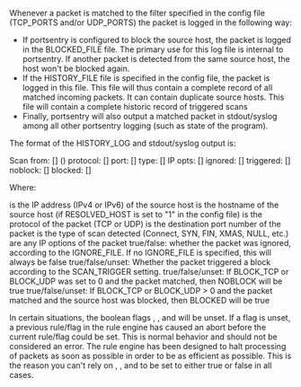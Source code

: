 Whenever a packet is matched to the filter specified in the config file (TCP_PORTS and/or UDP_PORTS) the packet is logged in the following way:

* If portsentry is configured to block the source host, the packet is logged in the BLOCKED_FILE file. The primary use for this log file is internal to portsentry. If another packet is detected from the same source host, the host won't be blocked again.
* If the HISTORY_FILE file is specified in the config file, the packet is logged in this file. This file will thus contain a complete record of all matched incoming packets. It can contain duplicate source hosts. This file will contain a complete historic record of triggered scans
* Finally, portsentry will also output a matched packet in stdout/syslog among all other portsentry logging (such as state of the program).

The format of the HISTORY_LOG and stdout/syslog output is:


Scan from: [<IP>] (<HOSTNAME>) protocol: [<PROTOCOL>] port: [<PORT>] type: [<SCAN TYPE>] IP opts: [<IP OPTIONS>] ignored: [<IGNORED>] triggered: [<TRIGGERED>] noblock: [<NOBLOCK>] blocked: [<BLOCKED>]

Where:

<IP>            is the IP address (IPv4 or IPv6) of the source host
<HOSTNAME>      is the hostname of the source host (if RESOLVED_HOST is set to "1" in the config file)
<PROTOCOL>      is the protocol of the packet (TCP or UDP)
<PORT>          is the destination port number of the packet
<SCAN TYPE>     is the type of scan detected (Connect, SYN, FIN, XMAS, NULL, etc.)
<IP OPTIONS>    are any IP options of the packet
<IGNORED>       true/false: whether the packet was ignored, according to the IGNORE_FILE. If no IGNORE_FILE is specified, this will always be false
<TRIGGERED>     true/false/unset: Whether the packet triggered a block according to the SCAN_TRIGGER setting.
<NOBLOCK>       true/false/unset: If BLOCK_TCP or BLOCK_UDP was set to 0 and the packet matched, then NOBLOCK will be true
<BLOCKED>       true/false/unset: If BLOCK_TCP or BLOCK_UDP > 0 and the packet matched and the source host was blocked, then BLOCKED will be true

In certain situations, the boolean flags <TRIGGERED>, <NOBLOCK>, and <BLOCKED> will be unset. If a flag is unset, a previous rule/flag in the rule engine has caused an abort before the current rule/flag could be set. This is normal behavior and should not be considered an error. The rule engine has been designed to halt processing of packets as soon as possible in order to be as efficient as possible. This is the reason you can't rely on <TRIGGERED>, <NOBLOCK>, and <BLOCKED> to be set to either true or false in all cases.

